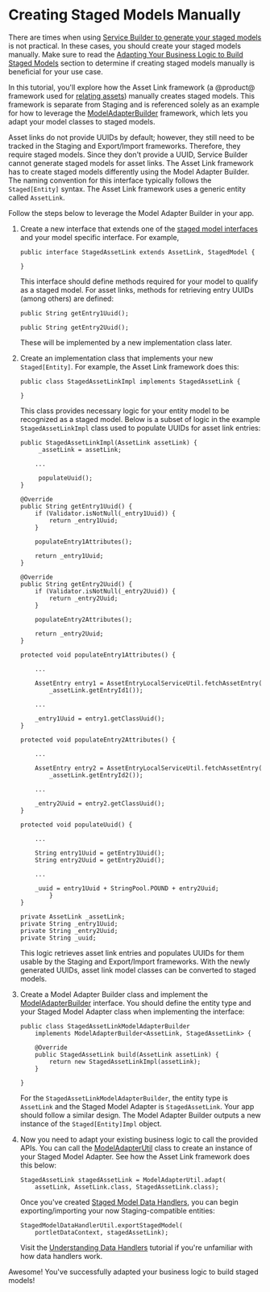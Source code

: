 # Creating Staged Models Manually [](id=creating-staged-models-manually)

There are times when using
[Service Builder to generate your staged models](/develop/tutorials/-/knowledge_base/7-1/understanding-staged-models#important-attributes-in-staging)
is not practical. In these cases, you should create your staged models manually.
Make sure to read the
[Adapting Your Business Logic to Build Staged Models](/develop/tutorials/-/knowledge_base/7-1/understanding-staged-models#adapting-your-business-logic-to-build-staged-models)
section to determine if creating staged models manually is beneficial for your
use case.

In this tutorial, you'll explore how the Asset Link framework (a @product@
framework used for
[relating assets](/discover/portal/-/knowledge_base/7-1/defining-content-relationships))
manually creates staged models. This framework is separate from Staging and is
referenced solely as an example for how to leverage the
[ModelAdapterBuilder](@platform-ref@/7.1-latest/javadocs/portal-kernel/com/liferay/portal/kernel/model/adapter/builder/ModelAdapterBuilder.html)
framework, which lets you adapt your model classes to staged models.

Asset links do not provide UUIDs by default; however, they still need to be
tracked in the Staging and Export/Import frameworks. Therefore, they require
staged models. Since they don't provide a UUID, Service Builder cannot generate
staged models for asset links. The Asset Link framework has to create staged
models differently using the Model Adapter Builder. The naming convention for
this interface typically follows the `Staged[Entity]` syntax. The Asset Link
framework uses a generic entity called `AssetLink`.

Follow the steps below to leverage the Model Adapter Builder in your app.

1.  Create a new interface that extends one of the
    [staged model interfaces](/develop/tutorials/-/knowledge_base/7-1/understanding-staged-models#staged-model-interfaces)
    and your model specific interface. For example,

        public interface StagedAssetLink extends AssetLink, StagedModel {

        }

    This interface should define methods required for your model to qualify as a
    staged model. For asset links, methods for retrieving entry UUIDs (among
    others) are defined:

        public String getEntry1Uuid();

        public String getEntry2Uuid();

    These will be implemented by a new implementation class later. 

2.  Create an implementation class that implements your new `Staged[Entity]`.
    For example, the Asset Link framework does this:

        public class StagedAssetLinkImpl implements StagedAssetLink {

        }

    This class provides necessary logic for your entity model to be recognized
    as a staged model. Below is a subset of logic in the example
    `StagedAssetLinkImpl` class used to populate UUIDs for asset link entries:

        public StagedAssetLinkImpl(AssetLink assetLink) {
             _assetLink = assetLink;

            ...

             populateUuid();
        }

        @Override
        public String getEntry1Uuid() {
            if (Validator.isNotNull(_entry1Uuid)) {
                return _entry1Uuid;
            }

            populateEntry1Attributes();

            return _entry1Uuid;
        }

        @Override
        public String getEntry2Uuid() {
            if (Validator.isNotNull(_entry2Uuid)) {
                return _entry2Uuid;
            }

            populateEntry2Attributes();

            return _entry2Uuid;
        }

        protected void populateEntry1Attributes() {

            ...

            AssetEntry entry1 = AssetEntryLocalServiceUtil.fetchAssetEntry(
                _assetLink.getEntryId1());

            ...

            _entry1Uuid = entry1.getClassUuid();
        }

        protected void populateEntry2Attributes() {

            ...

            AssetEntry entry2 = AssetEntryLocalServiceUtil.fetchAssetEntry(
                _assetLink.getEntryId2());

            ...

            _entry2Uuid = entry2.getClassUuid();
        }

        protected void populateUuid() {

            ...

            String entry1Uuid = getEntry1Uuid();
            String entry2Uuid = getEntry2Uuid();

            ...

            _uuid = entry1Uuid + StringPool.POUND + entry2Uuid;
                }
        }

        private AssetLink _assetLink;
        private String _entry1Uuid;
        private String _entry2Uuid;
        private String _uuid;

    This logic retrieves asset link entries and populates UUIDs for them usable
    by the Staging and Export/Import frameworks. With the newly generated UUIDs,
    asset link model classes can be converted to staged models.

3.  Create a Model Adapter Builder class and implement the
    [ModelAdapterBuilder](@platform-ref@/7.1-latest/javadocs/portal-kernel/com/liferay/portal/kernel/model/adapter/builder/ModelAdapterBuilder.html)
    interface. You should define the entity type and your Staged Model Adapter
    class when implementing the interface:

        public class StagedAssetLinkModelAdapterBuilder
            implements ModelAdapterBuilder<AssetLink, StagedAssetLink> {

            @Override
            public StagedAssetLink build(AssetLink assetLink) {
                return new StagedAssetLinkImpl(assetLink);
            }

        }

    For the `StagedAssetLinkModelAdapterBuilder`, the entity type is `AssetLink`
    and the Staged Model Adapter is `StagedAssetLink`. Your app should follow a
    similar design. The Model Adapter Builder outputs a new instance of the
    `Staged[Entity]Impl` object.

4.  Now you need to adapt your existing business logic to call the provided
    APIs. You can call the
    [ModelAdapterUtil](@platform-ref@/7.1-latest/javadocs/portal-kernel/com/liferay/portal/kernel/model/adapter/ModelAdapterUtil.html)
    class to create an instance of your Staged Model Adapter. See how the Asset
    Link framework does this below:

        StagedAssetLink stagedAssetLink = ModelAdapterUtil.adapt(
            assetLink, AssetLink.class, StagedAssetLink.class);

    Once you've created
    [Staged Model Data Handlers](/develop/tutorials/-/knowledge_base/7-1/developing-data-handlers),
    you can begin exporting/importing your now Staging-compatible entities:

        StagedModelDataHandlerUtil.exportStagedModel(
            portletDataContext, stagedAssetLink);

    Visit the
    [Understanding Data Handlers](/develop/tutorials/-/knowledge_base/7-1/understanding-data-handlers)
    tutorial if you're unfamiliar with how data handlers work.

Awesome! You've successfully adapted your business logic to build staged models!
